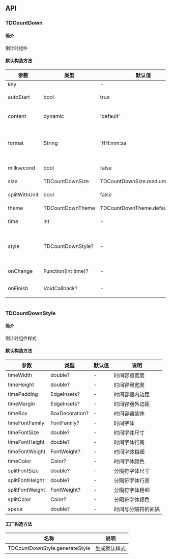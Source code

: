 ## API
### TDCountDown
#### 简介
倒计时组件
#### 默认构造方法

| 参数 | 类型 | 默认值 | 说明 |
| --- | --- | --- | --- |
| key |  | - |  |
| autoStart | bool | true | 是否自动开始倒计时 |
| content | dynamic | 'default' | 'default'/Widget Function(int time)/Widget |
| format | String | 'HH:mm:ss' | 时间格式，DD-日，HH-时，mm-分，ss-秒，SSS-毫秒 |
| millisecond | bool | false | 是否开启毫秒级渲染 |
| size | TDCountDownSize | TDCountDownSize.medium | 倒计时尺寸 |
| splitWithUnit | bool | false | 使用时间单位分割 |
| theme | TDCountDownTheme | TDCountDownTheme.defaultTheme | 倒计时风格 |
| time | int | - | 必需；倒计时时长，单位毫秒 |
| style | TDCountDownStyle? | - | 自定义样式，有则优先用它，没有则根据size和theme选取 |
| onChange |  Function(int time)? | - | 时间变化时触发回调 |
| onFinish | VoidCallback? | - | 倒计时结束时触发回调 |

```
```
 ### TDCountDownStyle
#### 简介
倒计时组件样式
#### 默认构造方法

| 参数 | 类型 | 默认值 | 说明 |
| --- | --- | --- | --- |
| timeWidth | double? | - | 时间容器宽度 |
| timeHeight | double? | - | 时间容器宽度 |
| timePadding | EdgeInsets? | - | 时间容器内边距 |
| timeMargin | EdgeInsets? | - | 时间容器外边距 |
| timeBox | BoxDecoration? | - | 时间容器装饰 |
| timeFontFamily | FontFamily? | - | 时间字体 |
| timeFontSize | double? | - | 时间字体尺寸 |
| timeFontHeight | double? | - | 时间字体行高 |
| timeFontWeight | FontWeight? | - | 时间字体粗细 |
| timeColor | Color? | - | 时间字体颜色 |
| splitFontSize | double? | - | 分隔符字体尺寸 |
| splitFontHeight | double? | - | 分隔符字体行高 |
| splitFontWeight | FontWeight? | - | 分隔符字体粗细 |
| splitColor | Color? | - | 分隔符字体颜色 |
| space | double? | - | 时间与分隔符的间隔 |


#### 工厂构造方法

| 名称  | 说明 |
| --- |  --- |
| TDCountDownStyle.generateStyle  | 生成默认样式 |

